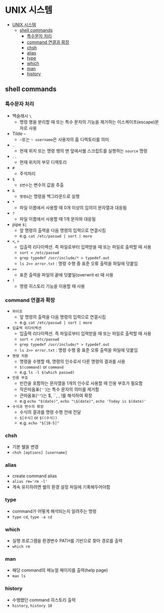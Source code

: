 # UNIX 시스템

- [UNIX 시스템](#unix-시스템)
  - [shell commands](#shell-commands)
    - [특수문자 처리](#특수문자-처리)
    - [command 연결과 확장](#command-연결과-확장)
    - [chsh](#chsh)
    - [alias](#alias)
    - [type](#type)
    - [which](#which)
    - [man](#man)
    - [history](#history)

## shell commands

### 특수문자 처리

- 백슬래시 `\`
  - 명령 행을 분리할 때 또는 특수 문자의 기능을 제거하는 이스케이프(escape)문자로 사용
- Tilde `~`
  - `~`또는 `~ username`은 사용자의 홈 디렉토리를 의미
- `.`
  - 현재 위치 또는 명령 행의 맨 앞에서쉘 스크립트를 실행하는 `source` 명령
- `..`
  - 현재 위치의 부모 디렉토리
- `#`
  - 주석처리
- `$`
  - `$변수`는 변수의 값을 추출
- `&`
  - `명령&`는 명령을 백그라운드로 실행
- `*`
  - 파일 이름에서 사용할 때 0개 이상의 임의이 문자열과 대응됨
- `?`
  - 파일 이름에서 사용할 때 1개 문자와 대응됨
- pipe s`|`
  - 앞 명령의 출력을 다음 명령의 입력으로 연결시킴
  - e.g. `cat /etc/passwd | sort | more`
- `<`, `>`
  - 입출력 리다이렉션. 즉 파일로부터 입력받을 때 또는 파일로 출력할 때 사용
  - `sort < /etc/passwd`
  - `grep typedef /usr/include/* > typedef.out`
  - `ls 2>> error.txt` : 명령 수행 중 표준 오류 출력을 파일에 덧붙임
- `>>`
  - 표준 출력을 파일의 끝에 덧붙일(overwrit e) 때 사용
- `!`
  - 명령 히스토리 기능을 이용할 때 사용

### command 연결과 확장

- `파이프`
  - 앞 명령의 출력을 다음 명령의 입력으로 연결시킴
  - e.g. `cat /etc/passwd | sort | more`
- `입출력 리다이렉션`
  - 입출력 리다이렉션. 즉 파일로부터 입력받을 때 또는 파일로 출력할 때 사용
  - `sort < /etc/passwd`
  - `grep typedef /usr/include/* > typedef.out`
  - `ls 2>> error.txt` : 명령 수행 중 표준 오류 출력을 파일에 덧붙임
- `명령 치환`
  - 명령을 수행할 때, 명령의 인수로서 다른 명령의 결과를 사용
  - `$(command)` or `command`
  - e.g. `ls -l $(which passwd)`
- `인용 부호`
  - 빈칸을 포함하는 문자열을 1개의 인수로 사용할 때 인용 부호가 필요함
  - 작은따옴표(`''`)는 특수 문자의 의미를 제거함
  - 큰따옴표(`""`)는 $, ``, \, !를 해석하여 확장
  - e.g `echo "$(date)"`, `echo "\$(date)"`, `echo 'Today is $(date)'`
- `수식과 변수의 확장`
  - 수식의 결과를 명령 수행 전에 전달
  - `$[수식]` or `$((수식))`
  - e.g. `echo "$[10-5]"`

### chsh

- 기본 쉘을 변경
- `chsh [options] [username]`
  
### alias

- create command alias
- `alias rm='rm -l'`
- 계속 유지하려면 쉘의 환경 설정 파일에 기록해두어야함

### type

- command가 어떻게 해석되는지 알려주는 명령
- `type cd`, `type -a cd`

### which

- 실행 프로그램을 환경변수 PATH를 기반으로 찾아 경로를 출력
- `which rm`

### man

- 해당 command의 메뉴얼 페이지를 출력(help page)
- `man ls`

### history

- 수행했던 command 히스토리 출력
- `history`, `history 10`
